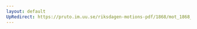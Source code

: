 ```yaml
---
layout: default
UpRedirect: https://pruto.im.uu.se/riksdagen-motions-pdf/1868/mot_1868__ak__266/mot_1868__ak__266-002.pdf
---
```

